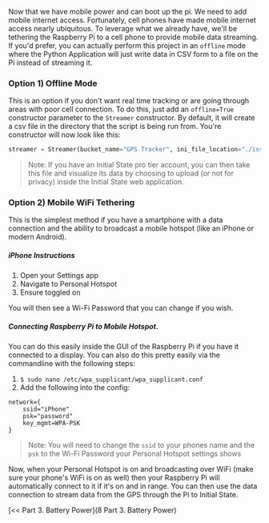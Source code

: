 Now that we have mobile power and can boot up the pi. We need to add mobile internet access. Fortunately, cell phones have made mobile internet access nearly ubiquitous. To leverage what we already have, we'll be tethering the Raspberry Pi to a cell phone to provide mobile data streaming. If you'd prefer, you can actually perform this project in an `offline` mode where the Python Application will just write data in CSV form to a file on the Pi instead of streaming it. 

### Option 1) Offline Mode

This is an option if you don't want real time tracking or are going through areas with poor cell connection. To do this, just add an `offline=True` constructor parameter to the `Streamer` constructor. By default, it will create a csv file in the directory that the script is being run from. You're constructor will now look like this:

```python
streamer = Streamer(bucket_name="GPS Tracker", ini_file_location="./isstreamer.ini", offline=True)
```

>Note: If you have an Initial State pro tier account, you can then take this file and visualize its data by choosing to upload (or not for privacy) inside the Initial State web application.

### Option 2) Mobile WiFi Tethering

This is the simplest method if you have a smartphone with a data connection and the ability to broadcast a mobile hotspot (like an iPhone or modern Android).

##### iPhone Instructions
1. Open your Settings app
2. Navigate to Personal Hotspot 
3. Ensure toggled on

You will then see a Wi-Fi Password that you can change if you wish.

##### Connecting Raspberry Pi to Mobile Hotspot.

You can do this easily inside the GUI of the Raspberry Pi if you have it connected to a display. You can also do this pretty easily via the commandline with the following steps:

1. `$ sudo nano /etc/wpa_supplicant/wpa_supplicant.conf`
2. Add the following into the config:

```
network={
	ssid="iPhone"
	psk="password"
	key_mgmt=WPA-PSK
}
```
> Note: You will need to change the `ssid` to your phones name and the `psk` to the Wi-Fi Password your Personal Hotspot settings shows

Now, when your Personal Hotspot is on and broadcasting over WiFi (make sure your phone's WiFi is on as well) then your Raspberry Pi will automatically connect to it if it's on and in range. You can then use the data connection to stream data from the GPS through the Pi to Initial State.

[<< Part 3. Battery Power](8 Part 3. Battery Power)